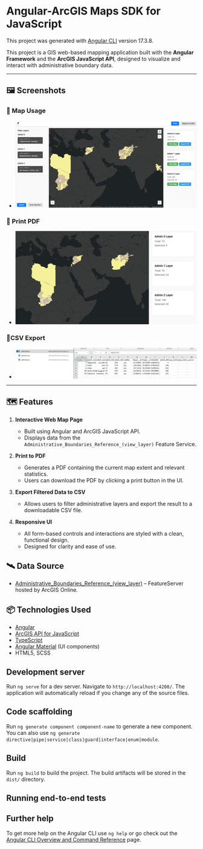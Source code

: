 # Angular-ArcGIS Maps SDK for JavaScript

This project was generated with [Angular CLI](https://github.com/angular/angular-cli) version 17.3.8.


This project is a GIS web-based mapping application built with the **Angular Framework** and the **ArcGIS JavaScript API**, designed to visualize and interact with administrative boundary data.

---

## 🖼️ Screenshots

### 📍 Map Usage
- ![MapUsage](src/assets/images/screenshots/screen.png)

### 📍 Print PDF
- ![PrintedPDF](src/assets/images/screenshots/pdf.png)

### 📍CSV Export
- ![CSV export](src/assets/images/screenshots/csv.png)

---

## 🗺️ Features

1. **Interactive Web Map Page**
   - Built using Angular and ArcGIS JavaScript API.
   - Displays data from the `Administrative_Boundaries_Reference_(view_layer)` Feature Service.

2. **Print to PDF**
   - Generates a PDF containing the current map extent and relevant statistics.
   - Users can download the PDF by clicking a print button in the UI.

3. **Export Filtered Data to CSV**
   - Allows users to filter administrative layers and export the result to a downloadable CSV file.

4. **Responsive UI**
   - All form-based controls and interactions are styled with a clean, functional design.
   - Designed for clarity and ease of use.

## 🛰️ Data Source

- [Administrative_Boundaries_Reference_(view_layer)](https://www.arcgis.com) – FeatureServer hosted by ArcGIS Online.

## 📦 Technologies Used

- [Angular](https://angular.io/)
- [ArcGIS API for JavaScript](https://developers.arcgis.com/javascript/)
- [TypeScript](https://www.typescriptlang.org/)
- [Angular Material](https://material.angular.io/) (UI components)
- HTML5, SCSS

## Development server

Run `ng serve` for a dev server. Navigate to `http://localhost:4200/`. The application will automatically reload if you change any of the source files.

## Code scaffolding

Run `ng generate component component-name` to generate a new component. You can also use `ng generate directive|pipe|service|class|guard|interface|enum|module`.

## Build

Run `ng build` to build the project. The build artifacts will be stored in the `dist/` directory.


## Running end-to-end tests


## Further help

To get more help on the Angular CLI use `ng help` or go check out the [Angular CLI Overview and Command Reference](https://angular.io/cli) page.


